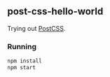 ## post-css-hello-world
Trying out [PostCSS](https://github.com/postcss/postcss).

### Running	
```bash
npm install
npm start
```